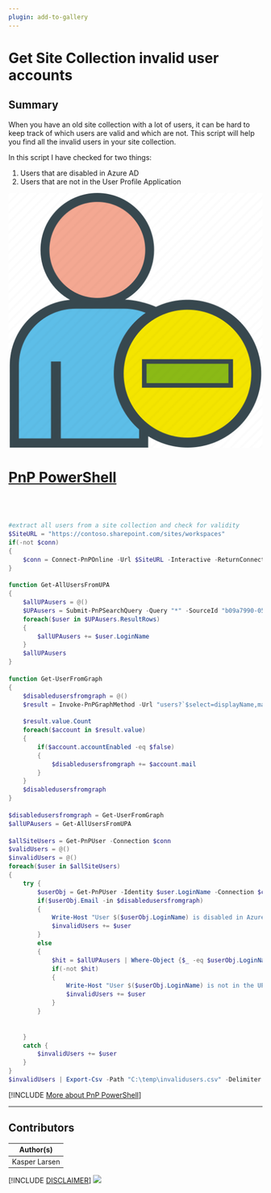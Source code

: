 ```yaml
---
plugin: add-to-gallery
---
```


# Get Site Collection invalid user accounts

## Summary

When you have an old site collection with a lot of users, it can be hard to keep track of which users are valid and which are not. This script will help you find all the invalid users in your site collection.

In this script I have checked for two things:
1. Users that are disabled in Azure AD
2. Users that are not in the User Profile Application

![Example Screenshot](assets/example.png)


# [PnP PowerShell](#tab/pnpps)

```powershell



#extract all users from a site collection and check for validity
$SiteURL = "https://contoso.sharepoint.com/sites/workspaces"
if(-not $conn)
{
    $conn = Connect-PnPOnline -Url $SiteURL -Interactive -ReturnConnection
}

function Get-AllUsersFromUPA
{
    $allUPAusers = @()
    $UPAusers = Submit-PnPSearchQuery -Query "*" -SourceId "b09a7990-05ea-4af9-81ef-edfab16c4e31" -SelectProperties "Title,WorkEmail" -All -Connection $conn
    foreach($user in $UPAusers.ResultRows)
    {
        $allUPAusers += $user.LoginName
    }
    $allUPAusers
}

function Get-UserFromGraph 
{
    $disabledusersfromgraph = @()
    $result = Invoke-PnPGraphMethod -Url "users?`$select=displayName,mail, AccountEnabled" -Connection $conn

    $result.value.Count
    foreach($account in $result.value)
    {
        if($account.accountEnabled -eq $false)
        {
            $disabledusersfromgraph += $account.mail
        }
    }
    $disabledusersfromgraph
}

$disabledusersfromgraph = Get-UserFromGraph
$allUPAusers = Get-AllUsersFromUPA

$allSiteUsers = Get-PnPUser -Connection $conn
$validUsers = @()
$invalidUsers = @()
foreach($user in $allSiteUsers)
{
    try {
        $userObj = Get-PnPUser -Identity $user.LoginName -Connection $conn -ErrorAction Stop
        if($userObj.Email -in $disabledusersfromgraph)
        {
            Write-Host "User $($userObj.LoginName) is disabled in Azure AD"
            $invalidUsers += $user
        }
        else
        {
            $hit = $allUPAusers | Where-Object {$_ -eq $userObj.LoginName}
            if(-not $hit)
            {
                Write-Host "User $($userObj.LoginName) is not in the UPA"
                $invalidUsers += $user
            }
        }
        
        
    }
    catch {
        $invalidUsers += $user
    }
}
$invalidUsers | Export-Csv -Path "C:\temp\invalidusers.csv" -Delimiter "|" -Encoding utf8 -Force

```
[!INCLUDE [More about PnP PowerShell](../../docfx/includes/MORE-PNPPS.md)]
***


## Contributors

| Author(s) |
|-----------|
| Kasper Larsen |

[!INCLUDE [DISCLAIMER](../../docfx/includes/DISCLAIMER.md)]
<img src="https://m365-visitor-stats.azurewebsites.net/script-samples/scripts/get-spo-invalid-user-accounts" aria-hidden="true" />
